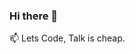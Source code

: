 ### Hi there 👋

<!--
**AadarshaThapa/AadarshaThapa** is a ✨ _special_ ✨ repository because its `README.md` (this file) appears on your GitHub profile.

Here are some ideas to get you started:

- 🔭 Java is to Javascript as Car is to Carpet.
- 🌱 I’m currently learning ... Python and Vercel
- 👯 I’m looking to collaborate on ... Front-End Web Designs
- 🥅 Future Goals:UI Developer , Kernel Developer
- 😄 Pronouns: ...Noooob
- ⚡ Fun fact: ...99% CODE, 100% DOPAMINE
--> 📫 Lets Code, Talk is cheap.

